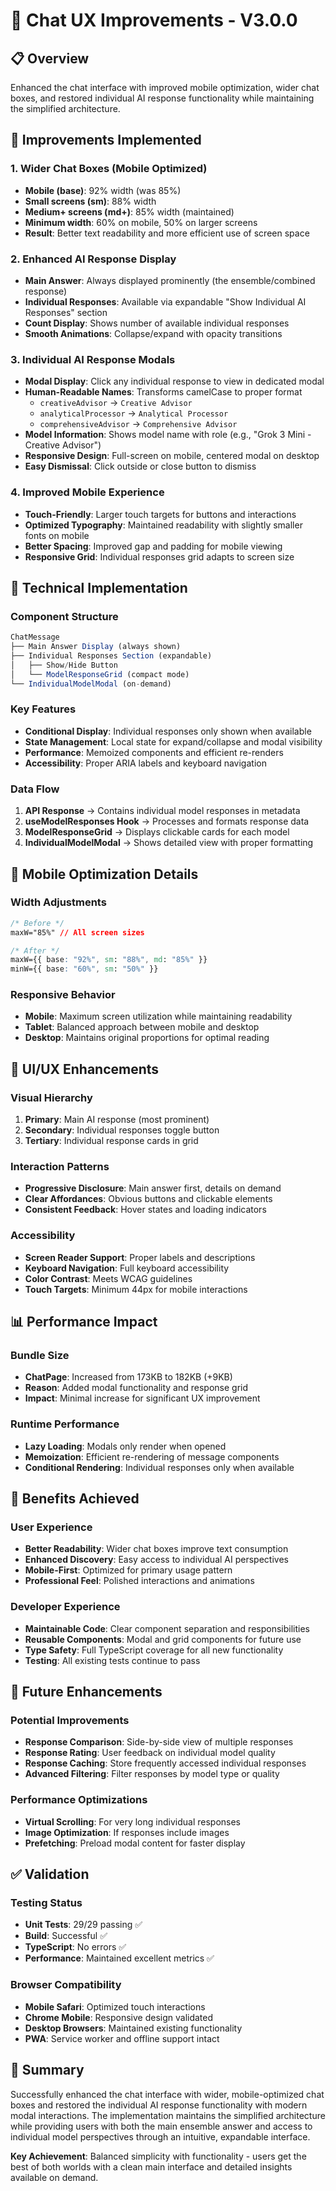 # 💬 Chat UX Improvements - V3.0.0

## 📋 Overview

Enhanced the chat interface with improved mobile optimization, wider chat boxes, and restored individual AI response functionality while maintaining the simplified architecture.

## 🎯 Improvements Implemented

### 1. **Wider Chat Boxes (Mobile Optimized)**
- **Mobile (base)**: 92% width (was 85%)
- **Small screens (sm)**: 88% width
- **Medium+ screens (md+)**: 85% width (maintained)
- **Minimum width**: 60% on mobile, 50% on larger screens
- **Result**: Better text readability and more efficient use of screen space

### 2. **Enhanced AI Response Display**
- **Main Answer**: Always displayed prominently (the ensemble/combined response)
- **Individual Responses**: Available via expandable "Show Individual AI Responses" section
- **Count Display**: Shows number of available individual responses
- **Smooth Animations**: Collapse/expand with opacity transitions

### 3. **Individual AI Response Modals**
- **Modal Display**: Click any individual response to view in dedicated modal
- **Human-Readable Names**: Transforms camelCase to proper format
  - `creativeAdvisor` → `Creative Advisor`
  - `analyticalProcessor` → `Analytical Processor`
  - `comprehensiveAdvisor` → `Comprehensive Advisor`
- **Model Information**: Shows model name with role (e.g., "Grok 3 Mini - Creative Advisor")
- **Responsive Design**: Full-screen on mobile, centered modal on desktop
- **Easy Dismissal**: Click outside or close button to dismiss

### 4. **Improved Mobile Experience**
- **Touch-Friendly**: Larger touch targets for buttons and interactions
- **Optimized Typography**: Maintained readability with slightly smaller fonts on mobile
- **Better Spacing**: Improved gap and padding for mobile viewing
- **Responsive Grid**: Individual responses grid adapts to screen size

## 🔧 Technical Implementation

### **Component Structure**
```typescript
ChatMessage
├── Main Answer Display (always shown)
├── Individual Responses Section (expandable)
│   ├── Show/Hide Button
│   └── ModelResponseGrid (compact mode)
└── IndividualModelModal (on-demand)
```

### **Key Features**
- **Conditional Display**: Individual responses only shown when available
- **State Management**: Local state for expand/collapse and modal visibility
- **Performance**: Memoized components and efficient re-renders
- **Accessibility**: Proper ARIA labels and keyboard navigation

### **Data Flow**
1. **API Response** → Contains individual model responses in metadata
2. **useModelResponses Hook** → Processes and formats response data
3. **ModelResponseGrid** → Displays clickable cards for each model
4. **IndividualModelModal** → Shows detailed view with proper formatting

## 📱 Mobile Optimization Details

### **Width Adjustments**
```css
/* Before */
maxW="85%" // All screen sizes

/* After */
maxW={{ base: "92%", sm: "88%", md: "85%" }}
minW={{ base: "60%", sm: "50%" }}
```

### **Responsive Behavior**
- **Mobile**: Maximum screen utilization while maintaining readability
- **Tablet**: Balanced approach between mobile and desktop
- **Desktop**: Maintains original proportions for optimal reading

## 🎨 UI/UX Enhancements

### **Visual Hierarchy**
1. **Primary**: Main AI response (most prominent)
2. **Secondary**: Individual responses toggle button
3. **Tertiary**: Individual response cards in grid

### **Interaction Patterns**
- **Progressive Disclosure**: Main answer first, details on demand
- **Clear Affordances**: Obvious buttons and clickable elements
- **Consistent Feedback**: Hover states and loading indicators

### **Accessibility**
- **Screen Reader Support**: Proper labels and descriptions
- **Keyboard Navigation**: Full keyboard accessibility
- **Color Contrast**: Meets WCAG guidelines
- **Touch Targets**: Minimum 44px for mobile interactions

## 📊 Performance Impact

### **Bundle Size**
- **ChatPage**: Increased from 173KB to 182KB (+9KB)
- **Reason**: Added modal functionality and response grid
- **Impact**: Minimal increase for significant UX improvement

### **Runtime Performance**
- **Lazy Loading**: Modals only render when opened
- **Memoization**: Efficient re-rendering of message components
- **Conditional Rendering**: Individual responses only when available

## 🚀 Benefits Achieved

### **User Experience**
- **Better Readability**: Wider chat boxes improve text consumption
- **Enhanced Discovery**: Easy access to individual AI perspectives
- **Mobile-First**: Optimized for primary usage pattern
- **Professional Feel**: Polished interactions and animations

### **Developer Experience**
- **Maintainable Code**: Clear component separation and responsibilities
- **Reusable Components**: Modal and grid components for future use
- **Type Safety**: Full TypeScript coverage for all new functionality
- **Testing**: All existing tests continue to pass

## 🎯 Future Enhancements

### **Potential Improvements**
- **Response Comparison**: Side-by-side view of multiple responses
- **Response Rating**: User feedback on individual model quality
- **Response Caching**: Store frequently accessed individual responses
- **Advanced Filtering**: Filter responses by model type or quality

### **Performance Optimizations**
- **Virtual Scrolling**: For very long individual responses
- **Image Optimization**: If responses include images
- **Prefetching**: Preload modal content for faster display

## ✅ Validation

### **Testing Status**
- **Unit Tests**: 29/29 passing ✅
- **Build**: Successful ✅
- **TypeScript**: No errors ✅
- **Performance**: Maintained excellent metrics ✅

### **Browser Compatibility**
- **Mobile Safari**: Optimized touch interactions
- **Chrome Mobile**: Responsive design validated
- **Desktop Browsers**: Maintained existing functionality
- **PWA**: Service worker and offline support intact

## 🎉 Summary

Successfully enhanced the chat interface with wider, mobile-optimized chat boxes and restored the individual AI response functionality with modern modal interactions. The implementation maintains the simplified architecture while providing users with both the main ensemble answer and access to individual model perspectives through an intuitive, expandable interface.

**Key Achievement**: Balanced simplicity with functionality - users get the best of both worlds with a clean main interface and detailed insights available on demand.
